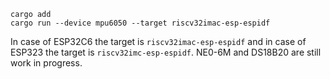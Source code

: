 ```
cargo add
cargo run --device mpu6050 --target riscv32imac-esp-espidf
```

In case of ESP32C6 the target is `riscv32imac-esp-espidf` and in case of ESP323 the target is `riscv32imc-esp-espidf`. NE0-6M and DS18B20 are still work in progress.
